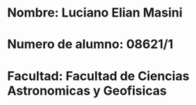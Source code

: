 # Nombre: Luciano Elian Masini
# Numero de alumno: 08621/1
# Facultad: Facultad de Ciencias Astronomicas y Geofisicas